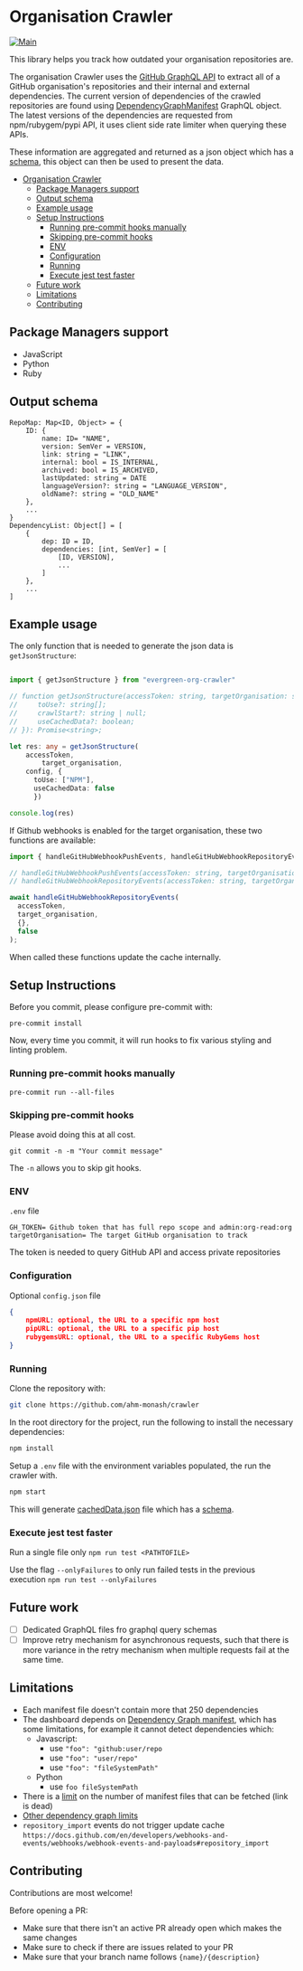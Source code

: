 # Organisation Crawler

[![Main](https://github.com/ahm-monash/crawler/actions/workflows/main.yml/badge.svg)](https://github.com/ahm-monash/crawler/actions/workflows/main.yml)

This library helps you track how outdated your organisation repositories are.

The organisation Crawler uses the [GitHub GraphQL API](https://docs.GitHub.com/en/GraphQL) to extract all of a GitHub organisation's repositories and their internal and external dependencies. The current version of dependencies of the crawled repositories are found using [DependencyGraphManifest](https://docs.github.com/en/graphql/reference/objects#dependencygraphmanifest) GraphQL object.
The latest versions of the dependencies are requested from npm/rubygem/pypi API, it uses client side rate limiter when querying these APIs.

These information are aggregated and returned as a json object which has a [schema](#output-schema), this object can then be used to present the data.

- [Organisation Crawler](#organisation-crawler)
  - [Package Managers support](#package-managers-support)
  - [Output schema](#output-schema)
  - [Example usage](#example-usage)
  - [Setup Instructions](#setup-instructions)
    - [Running pre-commit hooks manually](#running-pre-commit-hooks-manually)
    - [Skipping pre-commit hooks](#skipping-pre-commit-hooks)
    - [ENV](#env)
    - [Configuration](#configuration)
    - [Running](#running)
    - [Execute jest test faster](#execute-jest-test-faster)
  - [Future work](#future-work)
  - [Limitations](#limitations)
  - [Contributing](#contributing)

## Package Managers support

* JavaScript
* Python
* Ruby

## Output schema

```
RepoMap: Map<ID, Object> = {
    ID: {
        name: ID= "NAME",
        version: SemVer = VERSION,
        link: string = "LINK",
        internal: bool = IS_INTERNAL,
        archived: bool = IS_ARCHIVED,
        lastUpdated: string = DATE
        languageVersion?: string = "LANGUAGE_VERSION",
		oldName?: string = "OLD_NAME"
    },
    ...
}
DependencyList: Object[] = [
    {
        dep: ID = ID,
        dependencies: [int, SemVer] = [
            [ID, VERSION],
            ...
        ]
    },
    ...
]

```

## Example usage

The only function that is needed to generate the json data is `getJsonStructure`:

```TypeScript

import { getJsonStructure } from "evergreen-org-crawler"

// function getJsonStructure(accessToken: string, targetOrganisation: string, config: Configuration, { toUse, crawlStart, useCachedData }?: {
//     toUse?: string[];
//     crawlStart?: string | null;
//     useCachedData?: boolean;
// }): Promise<string>;

let res: any = getJsonStructure(
    accessToken,
		target_organisation,
    config, {
      toUse: ["NPM"],
      useCachedData: false
	  })

console.log(res)

```

If Github webhooks is enabled for the target organisation, these two functions are available:


```TypeScript
import { handleGitHubWebhookPushEvents, handleGitHubWebhookRepositoryEvents } from "evergreen-org-crawler/build/webhooks/github";

// handleGitHubWebhookPushEvents(accessToken: string, targetOrganisation: string, payload: any, useCachedData?: boolean): Promise<void>;
// handleGitHubWebhookRepositoryEvents(accessToken: string, targetOrganisation: string, payload: any, useCachedData?: boolean): Promise<void>;

await handleGitHubWebhookRepositoryEvents(
  accessToken,
  target_organisation,
  {},
  false
);

```

When called these functions update the cache internally.

## Setup Instructions

Before you commit, please configure pre-commit with:

`pre-commit install`

Now, every time you commit, it will run hooks to fix various styling and linting problem.

### Running pre-commit hooks manually

`pre-commit run --all-files`

### Skipping pre-commit hooks

Please avoid doing this at all cost.

`git commit -n -m "Your commit message"`

The `-n` allows you to skip git hooks.


### ENV

`.env` file

```
GH_TOKEN= Github token that has full repo scope and admin:org-read:org
targetOrganisation= The target GitHub organisation to track
```

The token is needed to query GitHub API and access private repositories

### Configuration

Optional `config.json` file

```json
{
	npmURL: optional, the URL to a specific npm host
	pipURL: optional, the URL to a specific pip host
	rubygemsURL: optional, the URL to a specific RubyGems host
}
```


### Running

Clone the repository with:

```bash
git clone https://github.com/ahm-monash/crawler
```

In the root directory for the project, run the following to install the necessary dependencies:

```bash
npm install
```

Setup a `.env` file with the environment variables populated, the run the crawler with.

```bash
npm start
```

This will generate [cachedData.json](./cachedData.json) file which has a [schema](#output-schema).

### Execute jest test faster

Run a single file only `npm run test <PATHTOFILE>`

Use the flag `--onlyFailures` to only run failed tests in the previous execution `npm run test --onlyFailures`


## Future work

- [ ] Dedicated GraphQL files fro graphql query schemas
- [ ] Improve retry mechanism for asynchronous requests, such that there is more variance in the retry mechanism when multiple requests fail at the same time.

## Limitations
* Each manifest file doesn't contain more that 250 dependencies
* The dashboard depends on [Dependency Graph manifest](https://docs.github.com/en/graphql/reference/objects#dependencygraphmanifest), which has some limitations, for example it cannot detect dependencies which:
  * Javascript:
    * use `"foo": "github:user/repo`
    * use `"foo": "user/repo"`
    * use `"foo": "fileSystemPath"`
  * Python
    * use `foo fileSystemPath`
* There is a [limit](https://github.community/t/dependency-graph-manifest-files-limit/133284/77?page=3) on the number of manifest files that can be fetched (link is dead)
* [Other dependency graph limits](https://docs.github.com/en/code-security/supply-chain-security/understanding-your-software-supply-chain/troubleshooting-the-dependency-graph)
* `repository_import` events do not trigger update cache `https://docs.github.com/en/developers/webhooks-and-events/webhooks/webhook-events-and-payloads#repository_import`


## Contributing

Contributions are most welcome!

Before opening a PR:

- Make sure that there isn't an active PR already open which makes the same changes
- Make sure to check if there are issues related to your PR
- Make sure that your branch name follows `{name}/{description}`
